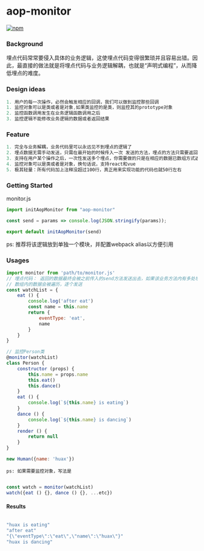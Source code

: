 # aop-monitor
[![npm](https://img.shields.io/npm/v/aop-monitor.svg)](https://www.npmjs.com/package/aop-monitor)


### Background
埋点代码常常要侵入具体的业务逻辑，这使埋点代码变得很繁琐并且容易出错。因此，最直接的做法就是将埋点代码与业务逻辑解耦，也就是“声明式编程”，从而降低埋点的难度。

### Design ideas

```js
1. 用户的每一次操作，必然会触发相应的回调，我们可以做到监控那些回调
1. 监控对象可以是类或者是对象,如果类监控的是类，则监控其的prototype对象
2. 监控函数调用发生在业务逻辑函数调用之后
3. 监控逻辑不能修改业务逻辑的数据或者返回结果
```

### Feature
```js
1. 完全与业务解耦，业务代码里可以永远见不到埋点的逻辑了
2. 埋点数据无需手动发送，只需在最开始的时候传入一次 发送的方法，埋点的方法只需要返回数据就行了，系统会自动为你发送
3. 支持在用户某个操作之后，一次性发送多个埋点，你需要做的只是在相应的数据已数组方式返回
4. 监控对象可以是类或者是对象，换句话说，支持react和vue
5. 极其轻量：所有代码加上注释没超过100行，真正用来实现功能的代码也就50行左右
```

### Getting Started

monitor.js
```js
import initAopMonitor from "aop-monitor"

const send = params => console.log(JSON.stringify(params));

export default initAopMonitor(send)
```
ps: 推荐将该逻辑放到单独一个模块，并配置webpack alias以方便引用

### Usages

```js
import monitor from 'path/to/monitor.js'
// 埋点代码： 返回的数据最终会被之前传入的send方法发送出去，如果该业务方法内有多处埋点，支持返回数组的方式
// 数组内的数据会被遍历，逐个发送
const watchList = {
    eat () {
        console.log('after eat')
        const name = this.name
        return {
            eventType: 'eat',
            name
        }
    }
}

// 监控Person类
@monitor(watchList)
class Person {
    constructor (props) {
        this.name = props.name
        this.eat()
        this.dance()
    }
    eat () {
        console.log(`${this.name} is eating`)
    }
    dance () {
        console.log(`${this.name} is dancing`)
    }
    render () {
        return null
    }
}

new Human({name: 'huax'})

```
    ps: 如果需要监控对象，写法是 
```js

const watch = monitor(watchList) 
watch({eat () {}, dance () {}, ...etc})

````
#### Results

```js

"huax is eating"
"after eat"
"{\"eventType\":\"eat\",\"name\":\"huax\"}"
"huax is dancing"

```
